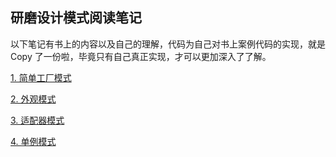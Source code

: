 ## 研磨设计模式阅读笔记

以下笔记有书上的内容以及自己的理解，代码为自己对书上案例代码的实现，就是 Copy 了一份啦，毕竟只有自己真正实现，才可以更加深入了了解。


[1. 简单工厂模式](src/a_simple_factory/简单工厂.md)

[2. 外观模式](src/b_facade/外观模式.md)

[3. 适配器模式](src/c_adapter/适配器模式.md)

[4. 单例模式](src/d_singleton/单例模式.md)
